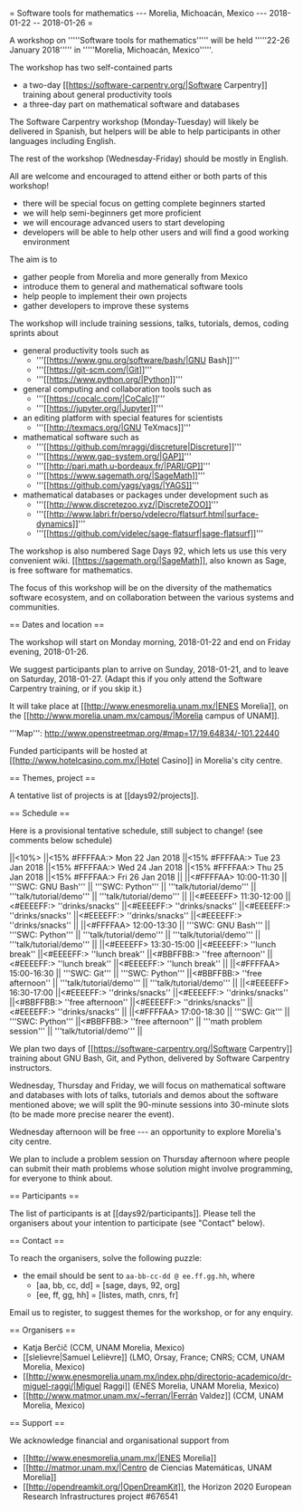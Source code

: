 = Software tools for mathematics --- Morelia, Michoacán, Mexico --- 2018-01-22 -- 2018-01-26 =

A workshop on '''''Software tools for mathematics''''' will be held
'''''22-26 January 2018''''' in '''''Morelia, Michoacán, Mexico'''''.

The workshop has two self-contained parts

  * a two-day [[https://software-carpentry.org/|Software Carpentry]] training about general productivity tools
  * a three-day part on mathematical software and databases

The Software Carpentry workshop (Monday-Tuesday) will likely be delivered in Spanish,
but helpers will be able to help participants in other languages including English.

The rest of the workshop (Wednesday-Friday) should be mostly in English.

All are welcome and encouraged to attend either or both parts of this workshop!

  * there will be special focus on getting complete beginners started
  * we will help semi-beginners get more proficient
  * we will encourage advanced users to start developing
  * developers will be able to help other users and will find a good working environment

The aim is to

  * gather people from Morelia and more generally from Mexico
  * introduce them to general and mathematical software tools
  * help people to implement their own projects
  * gather developers to improve these systems

The workshop will include training sessions, talks, tutorials, demos, coding sprints about

  * general productivity tools such as
    * '''[[https://www.gnu.org/software/bash/|GNU Bash]]'''
    * '''[[https://git-scm.com/|Git]]'''
    * '''[[https://www.python.org/|Python]]'''
  * general computing and collaboration tools such as
    * '''[[https://cocalc.com/|CoCalc]]'''
    * '''[[https://jupyter.org/|Jupyter]]'''
  * an editing platform with special features for scientists
    * '''[[http://texmacs.org/|GNU TeXmacs]]'''
  * mathematical software such as
    * '''[[https://github.com/mraggi/discreture|Discreture]]'''
    * '''[[https://www.gap-system.org/|GAP]]'''
    * '''[[http://pari.math.u-bordeaux.fr/|PARI/GP]]'''
    * '''[[https://www.sagemath.org/|SageMath]]'''
    * '''[[https://github.com/yags/yags/|YAGS]]'''
  * mathematical databases or packages under development such as
    * '''[[http://www.discretezoo.xyz/|DiscreteZOO]]'''
    * '''[[http://www.labri.fr/perso/vdelecro/flatsurf.html|surface-dynamics]]'''
    * '''[[https://github.com/videlec/sage-flatsurf|sage-flatsurf]]'''

The workshop is also numbered Sage Days 92, which lets us use this very convenient wiki.
[[https://sagemath.org/|SageMath]], also known as Sage, is free software for mathematics.

The focus of this workshop will be on the diversity of the mathematics software ecosystem,
and on collaboration between the various systems and communities.

== Dates and location ==

The workshop will start on Monday morning, 2018-01-22 and end on Friday evening, 2018-01-26.

We suggest participants plan to arrive on Sunday, 2018-01-21, and to leave on Saturday, 2018-01-27.
(Adapt this if you only attend the Software Carpentry training, or if you skip it.)

It will take place at [[http://www.enesmorelia.unam.mx/|ENES Morelia]],
on the [[http://www.morelia.unam.mx/campus/|Morelia campus of UNAM]].

'''Map''': http://www.openstreetmap.org/#map=17/19.64834/-101.22440

Funded participants will be hosted at
[[http://www.hotelcasino.com.mx/|Hotel Casino]] in Morelia's city centre.

== Themes, project ==

A tentative list of projects is at [[days92/projects]].

== Schedule ==

Here is a provisional tentative schedule, still subject to change! (see comments below schedule)

||<10%>                 ||<15% #FFFFAA:> Mon 22 Jan 2018 ||<15% #FFFFAA:> Tue 23 Jan 2018 ||<15% #FFFFAA:> Wed 24 Jan 2018 ||<15% #FFFFAA:> Thu 25 Jan 2018 ||<15% #FFFFAA:> Fri 26 Jan 2018 ||
||<#FFFFAA> 10:00-11:30 || '''SWC: GNU Bash'''           || '''SWC: Python'''             || '''talk/tutorial/demo'''      || '''talk/tutorial/demo'''      || '''talk/tutorial/demo'''      ||
||<#EEEEFF> 11:30-12:00 ||<#EEEEFF:> ''drinks/snacks''   ||<#EEEEFF:> ''drinks/snacks''   ||<#EEEEFF:> ''drinks/snacks''   ||<#EEEEFF:> ''drinks/snacks''   ||<#EEEEFF:> ''drinks/snacks''   ||
||<#FFFFAA> 12:00-13:30 || '''SWC: GNU Bash'''           || '''SWC: Python'''             || '''talk/tutorial/demo'''      || '''talk/tutorial/demo'''      || '''talk/tutorial/demo'''      ||
||<#EEEEFF> 13:30-15:00 ||<#EEEEFF:> ''lunch break''     ||<#EEEEFF:> ''lunch break''     ||<#BBFFBB:> ''free afternoon''  ||<#EEEEFF:> ''lunch break''     ||<#EEEEFF:> ''lunch break''     ||
||<#FFFFAA> 15:00-16:30 || '''SWC: Git'''                || '''SWC: Python'''             ||<#BBFFBB:> ''free afternoon''  || '''talk/tutorial/demo'''      || '''talk/tutorial/demo'''      ||
||<#EEEEFF> 16:30-17:00 ||<#EEEEFF:> ''drinks/snacks''   ||<#EEEEFF:> ''drinks/snacks''   ||<#BBFFBB:> ''free afternoon''  ||<#EEEEFF:> ''drinks/snacks''   ||<#EEEEFF:> ''drinks/snacks''   ||
||<#FFFFAA> 17:00-18:30 || '''SWC: Git'''                || '''SWC: Python'''             ||<#BBFFBB:> ''free afternoon''  || '''math problem session'''    || '''talk/tutorial/demo'''      ||

We plan two days of [[https://software-carpentry.org/|Software Carpentry]] training
about GNU Bash, Git, and Python, delivered by Software Carpentry instructors.

Wednesday, Thursday and Friday, we will focus on mathematical software and
databases with lots of talks, tutorials and demos about the software mentioned
above; we will split the 90-minute sessions into 30-minute slots (to be made
more precise nearer the event).

Wednesday afternoon will be free --- an opportunity to explore Morelia's city centre.

We plan to include a problem session on Thursday afternoon where people can submit
their math problems whose solution might involve programming, for everyone to think about.

== Participants ==

The list of participants is at [[days92/participants]].
Please tell the organisers about your intention to participate (see "Contact" below).

== Contact ==

To reach the organisers, solve the following puzzle:

  * the email should be sent to `aa-bb-cc-dd @ ee.ff.gg.hh`, where
    * [aa, bb, cc, dd] = [sage, days, 92, org]
    * [ee, ff, gg, hh] = [listes, math, cnrs, fr]

Email us to register, to suggest themes for the workshop, or for any enquiry.

== Organisers ==

  * Katja Berčič (CCM, UNAM Morelia, Mexico)
  * [[slelievre|Samuel Lelièvre]] (LMO, Orsay, France; CNRS; CCM, UNAM Morelia, Mexico)
  * [[http://www.enesmorelia.unam.mx/index.php/directorio-academico/dr-miguel-raggi/|Miguel Raggi]] (ENES Morelia, UNAM Morelia, Mexico)
  * [[http://www.matmor.unam.mx/~ferran/|Ferrán Valdez]] (CCM, UNAM Morelia, Mexico)

== Support ==

We acknowledge financial and organisational support from

  * [[http://www.enesmorelia.unam.mx/|ENES Morelia]]
  * [[http://matmor.unam.mx/|Centro de Ciencias Matemáticas, UNAM Morelia]]
  * [[http://opendreamkit.org/|OpenDreamKit]], the Horizon 2020 European Research Infrastructures project #676541
